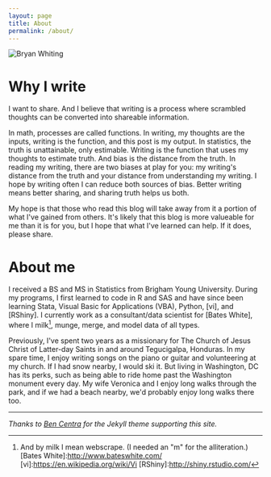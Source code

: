 ```yaml
---
layout: page
title: About
permalink: /about/
---
```


<img src="{{ site.baseurl }}/assets/profile-bw.jpg" title="Bryan Whiting" class="profile">


# Why I write

I want to share. And I believe that writing is a process where scrambled thoughts can be converted into shareable information.

In math, processes are called functions. In writing, my thoughts are the inputs, writing is the function, and this post is my output. In statistics, the truth is unattainable, only estimable. Writing is the function that uses my thoughts to estimate truth. And bias is the distance from the truth. In reading my writing, there are two biases at play for you: my writing's distance from the truth and your distance from understanding my writing. I hope by writing often I can reduce both sources of bias. Better writing means better sharing, and sharing truth helps us both.

My hope is that those who read this blog will take away from it a portion of what I've gained from others. It's likely that this blog is more valueable for me than it is for you, but I hope that what I've learned can help. If it does, please share.

# About me

I received a BS and MS in Statistics from Brigham Young University. During my programs, I first learned to code in R and SAS and have since been learning Stata, Visual Basic for Applications (VBA), Python, [vi], and [RShiny]. I currently work as a consultant/data scientist for [Bates White], where I milk[^1], munge, merge, and model data of all types.

Previously, I've spent two years as a missionary for The Church of Jesus Christ of Latter-day Saints in and around Tegucigalpa, Honduras. In my spare time, I enjoy writing songs on the piano or guitar and volunteering at my church. If I had snow nearby, I would ski it. But living in Washington, DC has its perks, such as being able to ride home past the Washington monument every day. My wife Veronica and I enjoy long walks through the park, and if we had a beach nearby, we'd probably enjoy long walks there too.

[^1]: And by milk I mean webscrape. (I needed an "m" for the alliteration.)
[Bates White]:http://www.bateswhite.com/ 
[vi]:https://en.wikipedia.org/wiki/Vi
[RShiny]:http://shiny.rstudio.com/

<hr>

*Thanks to [Ben Centra](https://github.com/bencentra/centrarium) for the Jekyll theme supporting this site.*
